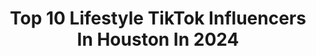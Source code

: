 ---
title: Top 10 Lifestyle TikTok Influencers In Houston In 2024
description: >-
  Find top lifestyle TikTok influencers in Houston in 2024. Most popular hashtags: #houston #lifestyle #fyp #texas.
platform: TikTok
hits: 15
text_top: Identify the most popular TikTok accounts on inBeat.
text_bottom: inBeat holds 15 TikTok influencers like this in Houston, United States for you to work with.
profiles:
  - username: "definitely_not_travis"
    fullname: >-
      Not Travis
    bio: >-
      Texas TikTok Welcome Center 🙌🏻 🤠 🙌🏻
    location: "United States"
    followers: 229800
    engagement: 1862
    commentsToLikes: 0.026276
    id: ckdsv8xytq26y0j233elqbh9u
    verified: false
    hashtags: "#country, #driving, #cowboy, #redneck"
  - username: "thebeandoc"
    fullname: >-
      Ritu Patel
    bio: >-
      🇮🇳🇺🇸 Dancer 💃🏽 Dog mom. 🐶 Nephrologist 🩺💊 On the road to 30k🙈🙉🙊
    location: "United States"
    followers: 16200
    engagement: 612
    commentsToLikes: 0.126939
    id: ckai2n6i3ghe30i78fjaodo2b
    verified: false
    hashtags: "#medicine, #kidney, #freseniuskidneycare, #freseniusmedicalcare"
  - username: "houstontips"
    fullname: >-
      houstontips
    bio: >-
      HOUSTON BLOG food | fitness | lifestyle | events | travel | giveaways
    location: "United States"
    followers: 5501
    engagement: 405
    commentsToLikes: 0.032570
    id: cka0ouref5lfr0i7873cnwl9y
    verified: false
    hashtags: "#houston, #houstonfood, #houstontx, #houstontexas"
  - username: "customhomes"
    fullname: >-
      Riverwood Building
    bio: >-
      Official Tik Tok page of Riverwood Building Company.
    location: "United States"
    followers: 12400
    engagement: 216
    commentsToLikes: 0.051489
    id: ck9rbs0gaqj2z0j787h9fvz3o
    verified: false
    hashtags: "#foryoupage, #customhomes, #fyp, #beforeandafter"
  - username: "jasminerdh"
    fullname: >-
      JasmineRDH, BSDH MHA
    bio: >-
      📍Houston Dental Hygienist | Educator | Mentor BEST TEETH WHITENING STRIPS👇
    location: "United States"
    followers: 668700
    engagement: 1180
    commentsToLikes: 0.013010
    id: ck8s6jutfkv420j78duue5zl7
    verified: false
    hashtags: "#liveingreys, #barcobrigade, #teeth, #hygienetips"
  - username: "wafaaelwan_fofoelwan"
    fullname: >-
      Wafaa Elwan
    bio: >-
      Official account of Waafa Elwan, Palestinian/ Jordanian lifestyle 🇵🇸🇯🇴🤪
    location: "United States"
    followers: 104000
    engagement: 480
    commentsToLikes: 0.043887
    id: ckfplsepq0pz40j23xk80z22c
    verified: false
    hashtags: "#houston, #tx, #muslim, #gazaunderattack"
  - username: "pamelacaastaneda"
    fullname: >-
      Pamela Castaneda
    bio: >-
      Fashion • Travel • Lifestyle
    location: "United States"
    followers: 25200
    engagement: 611
    commentsToLikes: 0.025808
    id: ckbkvb6gqqw9s0j23ug8p2egr
    verified: false
    hashtags: "#foryou, #peru, #fyp, #parati"
  - username: "dtal"
    fullname: >-
      Dylan Talimoni🇹🇴
    bio: >-
      Photographer 📍HTX Follow me on insta 👆🏼
    location: "United States"
    followers: 42900
    engagement: 2027
    commentsToLikes: 0.019084
    id: ckbfbzg9s4cx50j23ocz5a78i
    verified: false
    hashtags: "#htown, #photography, #viral, #photoshoot"
  - username: "prisymontoya"
    fullname: >-
      Priscila Montoya
    bio: >-
      @PRISYMONTOYA 💕 ✨WORKOUT,DANCE,Funny THANGS✨ 💌pichitime14@gmail.com
    location: "United States"
    followers: 615700
    engagement: 1491
    commentsToLikes: 0.014651
    id: cka0sywr7nizd0i78ngxnpls4
    verified: false
    hashtags: "#comedy, #houston, #foryoupage, #parati"
  - username: "joyfullygreen"
    fullname: >-
      Joy Green
    bio: >-
      32 | TX 🌸Flower Lovin’ 🐈Cat Lady Turned Mom 👧🏻 Decor & Family 💞
    location: "United States"
    followers: 200200
    engagement: 1139
    commentsToLikes: 0.041589
    id: ck97zqhmd4mqh0j786baujfql
    verified: false
    hashtags: "#roomtour, #ad, #easter, #balloon"
---